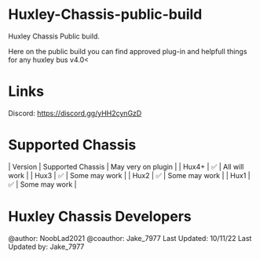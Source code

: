 # Huxley-Chassis-public-build
Huxley Chassis Public build.

Here on the public build you can find approved plug-in and helpfull things for any huxley bus v4.0<

# Links
Discord: https://discord.gg/yHH2cynGzD

# Supported Chassis

| Version | Supported Chassis | May very on plugin  |
| Hux4+ | :white_check_mark: | All will work |
| Hux3 | :white_check_mark: | Some may work |
| Hux2 | :white_check_mark: | Some may work |
| Hux1 | :white_check_mark: | Some may work |

# Huxley Chassis Developers
@author: NoobLad2021 
@coauthor: Jake_7977 
Last Updated: 10/11/22 
Last Updated by: Jake_7977
